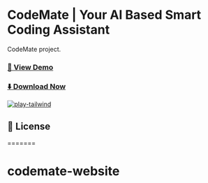 # CodeMate | Your AI Based Smart Coding Assistant

CodeMate project.

### [🚀 View Demo]([https://marketplace.visualstudio.com/items?itemName=AyushSinghal.Code-Mate])

### [⬇️ Download Now](https://marketplace.visualstudio.com/items?itemName=AyushSinghal.Code-Mate)

[![play-tailwind](https://cdn.tailgrids.com/play-tailwind.jpg)](https://marketplace.visualstudio.com/items?itemName=AyushSinghal.Code-Mate)

## 📃 License


=======
# codemate-website
